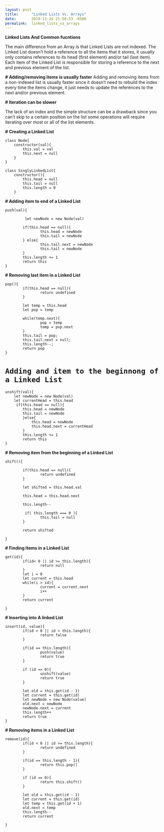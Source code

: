 ```yaml
---
layout: post
title:      "Linked Lists Vs. Arrays"
date:       2019-12-24 21:58:53 -0500
permalink:  linked_lists_vs_arrays
---
```



**Linked Lists And Common fucntions**


The main difference from an Array is that Linked Lists are not indexed.
The Linked List doesn’t hold a reference to all the items that it stores, it usually only contains references to its head (first element) and/or tail (last item). Each item of the Linked List is responsible for storing a reference to the next and previous element of the list.

**# Adding/removing items is usually faster**
Adding and removing items from a non-indexed list is usually faster since it doesn’t need to rebuild the index every time the items change, it just needs to update the references to the next and/or previous element.

**# Iteration can be slower**

The lack of an index and the simple structure can be a drawback since you can’t skip to a certain position on the list some operations will require iterating over most or all of the list elements. 


**# Creating a Linked List**
```
class Node{
    constructor(val){
        this.val = val 
        this.next = null 
    }
}

class SinglyLinkedList{
    constructor(){
        this.head = null
        this.tail = null
        this.length = 0 
    }
```
		
		
**# Adding item to end of a Linked List**
```
push(val){

		 let newNode = new Node(val)

		if(this.head == null){
				this.head = newNode
				this.tail = newNode
		} else{
				this.tail.next = newNode
				this.tail = newNode
		}
		this.length += 1   
		return this 
}
```
**#    Removing last item in a Linked List**
```
pop(){
		if(this.head == null){
				return undefined
		}

		let temp = this.head
		let pop = temp

		while(temp.next){
				pop = temp
				temp = pop.next
		}
		this.tail = pop;
		this.tail.next = null;
		this.length--;
		return pop
}

```
# `Adding and item to the beginnong of a Linked List`

    unshift(val){
        let newNode = new Node(val)
        let currentHead = this.head
         if(this.head == null){
            this.head = newNode
            this.tail = newNode
            }else{
                this.head = newNode
                this.head.next = currentHead
            }
            this.length += 1
            return this
    }
**# Removing item from the beginning of a Linked List**
```
shift(){

		if(this.head == null){
				return undefined
		}

		let shifted = this.head.val

		this.head = this.head.next

		this.length--

		 if( this.length === 0 ){
				this.tail = null
		}

		return shifted

}

```

**# Finding Items in a Linked List**

```
get(id){
		if(id< 0 || id >= this.length){
				return null
		}
		let i = 0
		let current = this.head 
		while(i > id){
				current = current.next
				i++
		}
		return current

}

```

**# Inserting into A linked List**

```
insert(id, value){
		if(id < 0 || id > this.length){
				return false 
		}

		if(id == this.length){
				push(value)
				return true
		}

		if (id == 0){
				unshift(value)
				return true 
		}

		let old = this.get(id - 1)
		let current = this.get(id)
		let newNode = new Node(value)
		old.next = newNode
		newNode.next = current
		this.length++
		return true
}
```
**# Removing items in a Linked List**
```
remove(id){
		if(id < 0 || id >= this.length){
				return undefined
		}

		if(id == this.length - 1){
				return this.pop()
		}

		if (id == 0){
				return this.shift()
		}

		let old = this.get(id - 1)
		let current = this.get(id)
		let temp = this.get(id + 1)
		old.next = temp
		this.length--
		return current

}

```


   


